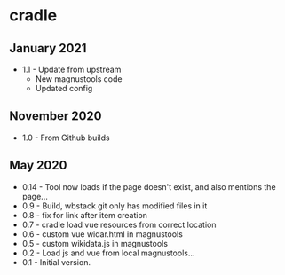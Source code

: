 # cradle

## January 2021

- 1.1 - Update from upstream
  - New magnustools code
  - Updated config

## November 2020

- 1.0 - From Github builds

## May 2020

- 0.14 - Tool now loads if the page doesn't exist, and also mentions the page...
- 0.9 - Build, wbstack git only has modified files in it
- 0.8 - fix for link after item creation
- 0.7 - cradle load vue resources from correct location
- 0.6 - custom vue widar.html in magnustools
- 0.5 - custom wikidata.js in magnustools
- 0.2 - Load js and vue from local magnustools...
- 0.1 - Initial version.